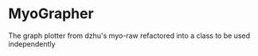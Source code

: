 # MyoGrapher
The graph plotter from dzhu's myo-raw refactored into a class to be used independently
